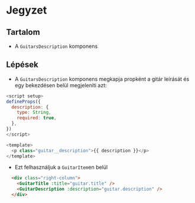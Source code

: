 # Jegyzet

## Tartalom
- A `GuitarsDescription` komponens

## Lépések
- A `GuitarsDescription` komponens megkapja propként a gitár leírását és egy bekezdésen belül megjeleníti azt:

```js
<script setup>
defineProps({
  description: {
    type: String,
    required: true,
  },
})
</script>

<template>
  <p class="guitar__description">{{ description }}</p>
</template>
```
- Ezt felhasználjuk a `GuitarItem`en belül

```html
  <div class="right-column">
    <GuitarTitle :title="guitar.title" />
    <GuitarDescription :description="guitar.description" />
  </div>
```